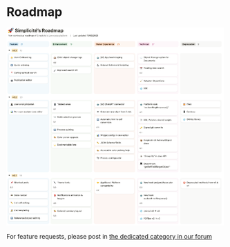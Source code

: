 # Roadmap

<a href="https://simplicite.notion.site/6c1ec0ab3df249c489782b20625761fd?v=c693a34d0f984a76bdaa6bffc3a1e10c" target="_blank">
    <img src="roadmap.png" alt="Roadmap"/>
</a>

For feature requests, please post in [the dedicated category in our forum](https://community.simplicite.io/c/feature-request/46)
